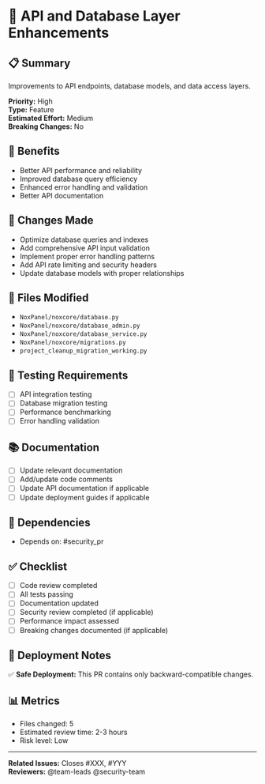 # 🚀 API and Database Layer Enhancements

## 📋 Summary

Improvements to API endpoints, database models, and data access layers.

**Priority:** High  
**Type:** Feature  
**Estimated Effort:** Medium  
**Breaking Changes:** No

## 🎯 Benefits

- Better API performance and reliability
- Improved database query efficiency
- Enhanced error handling and validation
- Better API documentation

## 🔧 Changes Made

- Optimize database queries and indexes
- Add comprehensive API input validation
- Implement proper error handling patterns
- Add API rate limiting and security headers
- Update database models with proper relationships

## 📁 Files Modified

- `NoxPanel/noxcore/database.py`
- `NoxPanel/noxcore/database_admin.py`
- `NoxPanel/noxcore/database_service.py`
- `NoxPanel/noxcore/migrations.py`
- `project_cleanup_migration_working.py`


## 🧪 Testing Requirements

- [ ] API integration testing
- [ ] Database migration testing
- [ ] Performance benchmarking
- [ ] Error handling validation

## 📚 Documentation

- [ ] Update relevant documentation
- [ ] Add/update code comments
- [ ] Update API documentation if applicable
- [ ] Update deployment guides if applicable

## 🔗 Dependencies

- Depends on: #security_pr

## ✅ Checklist

- [ ] Code review completed
- [ ] All tests passing
- [ ] Documentation updated
- [ ] Security review completed (if applicable)
- [ ] Performance impact assessed
- [ ] Breaking changes documented (if applicable)

## 🚀 Deployment Notes

✅ **Safe Deployment:** This PR contains only backward-compatible changes.

## 📊 Metrics

- Files changed: 5
- Estimated review time: 2-3 hours
- Risk level: Low

---

**Related Issues:** Closes #XXX, #YYY  
**Reviewers:** @team-leads @security-team

